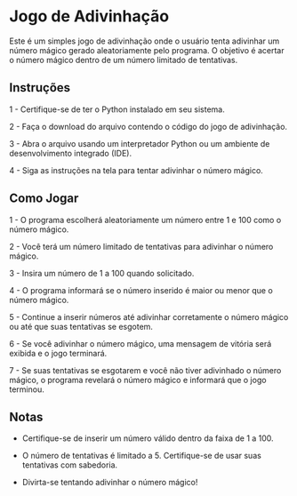 # Jogo de Adivinhação
Este é um simples jogo de adivinhação onde o usuário tenta adivinhar um número mágico gerado aleatoriamente pelo programa. O objetivo é acertar o número mágico dentro de um número limitado de tentativas.

## Instruções
1 - Certifique-se de ter o Python instalado em seu sistema.

2 - Faça o download do arquivo contendo o código do jogo de adivinhação.

3 - Abra o arquivo usando um interpretador Python ou um ambiente de desenvolvimento integrado (IDE).

4 - Siga as instruções na tela para tentar adivinhar o número mágico.

## Como Jogar
 1 - O programa escolherá aleatoriamente um número entre 1 e 100 como o número mágico.

2 - Você terá um número limitado de tentativas para adivinhar o número mágico.

3 - Insira um número de 1 a 100 quando solicitado.

4 - O programa informará se o número inserido é maior ou menor que o número mágico.

5 - Continue a inserir números até adivinhar corretamente o número mágico ou até que suas tentativas se esgotem.

6 - Se você adivinhar o número mágico, uma mensagem de vitória será exibida e o jogo terminará.

7 - Se suas tentativas se esgotarem e você não tiver adivinhado o número mágico, o programa revelará o número mágico e informará que o jogo terminou.

## Notas
* Certifique-se de inserir um número válido dentro da faixa de 1 a 100.

* O número de tentativas é limitado a 5. Certifique-se de usar suas tentativas com sabedoria.

* Divirta-se tentando adivinhar o número mágico!
